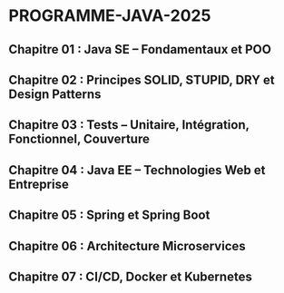 # PROGRAMME-JAVA-2025

## Chapitre 01 : Java SE – Fondamentaux et POO  
## Chapitre 02 : Principes SOLID, STUPID, DRY et Design Patterns  
## Chapitre 03 : Tests – Unitaire, Intégration, Fonctionnel, Couverture
## Chapitre 04 : Java EE – Technologies Web et Entreprise   
## Chapitre 05 : Spring et Spring Boot  
## Chapitre 06 : Architecture Microservices  
## Chapitre 07 : CI/CD, Docker et Kubernetes  
